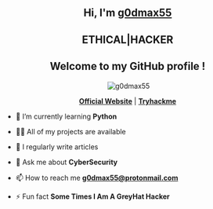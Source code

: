 <h2 align="center">Hi, I'm <a href="https://www.instagram.com/g0dmax55">g0dmax55</a></h2>
<h2 align="center">ETHICAL|HACKER</h2>
<h2 align="center">Welcome to my GitHub profile !</h2> 
 <p align="center">&nbsp;<img align="center" src="https://github-readme-stats.vercel.app/api?username=g0dmax55&theme=algolia&show_icons=true" alt="g0dmax55"/></p>
</p>                                                                                                              
<p align="center">   <strong><a href="https://g0dmax55.github.io/">Official Website</a></strong> | <strong><a href="https://tryhackme.com/p/g0dmax55">Tryhackme</a></strong>

- 🌱 I’m currently learning **Python**

- 👨‍💻 All of my projects are available

- 📝 I regularly write articles 

- 💬 Ask me about **CyberSecurity**

- 📫 How to reach me **g0dmax55@protonmail.com**

- ⚡ Fun fact **Some Times I Am A GreyHat Hacker**

<script src="https://tryhackme.com/badge/289188"></script>


